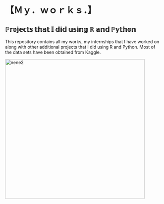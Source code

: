 # 【Ｍｙ．ｗｏｒｋｓ．】
## ℙ𝕣𝕠𝕛𝕖𝕔𝕥𝕤 𝕥𝕙𝕒𝕥 𝕀 𝕕𝕚𝕕 𝕦𝕤𝕚𝕟𝕘 ℝ 𝕒𝕟𝕕 ℙ𝕪𝕥𝕙𝕠𝕟
This repository contains all my works, my internships that I have worked on along with other additional projects that I did using R and Python. 
Most of the data sets have been obtained from Kaggle.



<img width="450" alt="nene2" src="https://user-images.githubusercontent.com/76587518/109384512-4726d980-7913-11eb-90ba-27a4ac124968.png">
